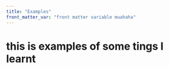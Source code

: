 ```yaml
---
title: "Examples"
front_matter_var: "front matter variable muahaha"
---
```


# this is examples of some tings I learnt